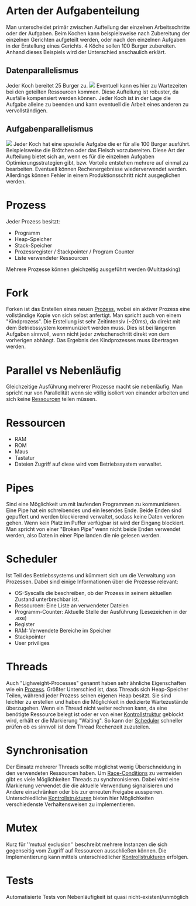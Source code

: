 # Arten der Aufgabenteilung
Man unterscheidet primär zwischen Aufteilung der einzelnen Arbeitsschritte oder der Aufgaben.
Beim Kochen kann beispielsweise nach Zubereitung der einzelnen Gerichten aufgeteilt werden, oder nach den einzelnen Aufgaben in der Erstellung eines Gerichts.
4 Köche sollen 100 Burger zubereiten. Anhand dieses Beispiels wird der Unterschied anschaulich erklärt.
## Datenparallelismus
Jeder Koch bereitet 25 Burger zu.
![](Datentrennung.jpg)
Eventuell kann es hier zu Wartezeiten bei den geteilten Ressourcen kommen.
Diese Aufteilung ist robuster, da Ausfälle kompensiert werden können. Jeder Koch ist in der Lage die Aufgabe alleine zu beenden und kann eventuell die Arbeit eines anderen zu vervollständigen.
## Aufgabenparallelismus
![](Aufgabentrennung.jpg)
Jeder Koch hat eine spezielle Aufgabe die er für alle 100 Burger ausführt. Beispielsweise die Brötchen oder das Fleisch vorzubereiten.
Diese Art der Aufteilung bietet sich an, wenn es für die einzelnen Aufgaben Optimierungsstrategien gibt, bzw. Vorteile entstehen mehrere auf einmal zu bearbeiten. Eventuell können Rechenergebnisse wiederverwendet werden.
Allerdings können Fehler in einem Produktionsschritt nicht ausgeglichen werden.
# Prozess
Jeder Prozess besitzt:
- Programm
- Heap-Speicher
- Stack-Speicher
- Prozessregister / Stackpointer / Program Counter
- Liste verwendeter Ressourcen

Mehrere Prozesse können gleichzeitig ausgeführt werden (Multitasking)

# Fork
Forken ist das Erstellen eines neuen [Prozess](#Prozess), wobei ein aktiver Prozess eine vollständige Kopie von sich selbst anfertigt.
Man spricht auch von einem "Kindprozess".
Die Erstellung ist sehr Zeitintensiv (~20ms), da direkt mit dem Betriebssystem kommuniziert werden muss.
Dies ist bei längeren Aufgaben sinnvoll, wenn nicht jeder zwischenschritt direkt von dem vorherigen abhängt.
Das Ergebnis des Kindprozesses muss übertragen werden.

# Parallel vs Nebenläufig
Gleichzeitige Ausführung mehrerer Prozesse macht sie nebenläufig. 
Man spricht nur von Parallelität wenn sie völlig isoliert von einander arbeiten und sich keine [Ressourcen](#Ressourcen) teilen müssen.

# Ressourcen
- RAM
- ROM
- Maus
- Tastatur
- Dateien
Zugriff auf diese wird vom Betriebssystem verwaltet.

# Pipes
Sind eine Möglichkeit um mit laufenden Programmen zu kommunizieren. Eine Pipe hat ein schreibendes und ein lesendes Ende.
Beide Enden sind gepuffert und werden blockierend verwaltet, sodass keine Daten verloren gehen. Wenn kein Platz im Puffer verfügbar ist  wird der Eingang blockiert.
Man spricht von einer "Broken Pipe" wenn nicht beide Enden verwendet werden, also Daten in einer Pipe landen die nie gelesen werden.
# Scheduler
Ist Teil des Betriebssystems und kümmert sich um die Verwaltung von Prozessen. Dabei sind einige Informationen über die Prozesse relevant:
- OS-Syscalls die beschreiben, ob der Prozess in seinem aktuellen Zustand unterbrechbar ist.
- Ressourcen:
  Eine Liste an verwendeter Dateien
- Programm-Counter:
  Aktuelle Stelle der Ausführung (Lesezeichen in der .exe)
- Register
- RAM:
  Verwendete Bereiche im Speicher
- Stackpointer
- User priviliges

# Threads
Auch "Lighweight-Processes" genannt haben sehr ähnliche Eigenschaften wie ein [Prozess](#Prozess).
Größter Unterschied ist, dass Threads sich Heap-Speicher Teilen, während jeder Prozess seinen eigenen Heap besitzt.
Sie sind leichter zu erstellen und haben die Möglichkeit in dedizierte Wartezustände überzugehen. Wenn ein Thread nicht weiter rechnen kann, da eine benötigte Ressource belegt ist oder er von einer [Kontrollstruktur](Prozessverwaltung.md#Kontrollstrukturen) geblockt wird, erhält er die Markierung "Waiting". So kann der [Scheduler](#Scheduler) schneller prüfen ob es sinnvoll ist dem Thread Rechenzeit zuzuteilen.

# Synchronisation
Der Einsatz mehrerer Threads sollte möglichst wenig Überschneidung in den verwendeten Ressourcen haben. Um [Race-Conditions](Parallele%20Probleme.md#Race-Conditions) zu vermeiden gibt es viele Möglichkeiten Threads zu synchronisieren.
Dabei wird eine Markierung verwendet die die aktuelle Verwendung signalisieren und Andere einschränken oder bis zur erneuten Freigabe aussperren.
Unterschiedliche [Kontrollstrukturen](Prozessverwaltung.md#Kontrollstrukturen) bieten hier Möglichkeiten verschiedenste Verhaltensweisen zu implementieren.

# Mutex
Kurz für ''mutual exclusion'' beschreibt mehrere Instanzen die sich gegenseitig vom Zugriff auf Ressourcen ausschließen können. Die Implementierung kann mittels unterschiedlicher [Kontrollstrukturen](Prozessverwaltung.md#Kontrollstrukturen) erfolgen.

# Tests
Automatisierte Tests von Nebenläufigkeit ist quasi nicht-existent/unmöglich